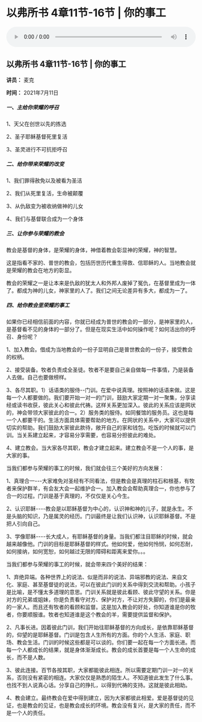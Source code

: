 # 以弗所书 4章11节-16节 | 你的事工

<audio style="width: 100%;" preload="false" controls controlslist="nodownload"><source src="http://file.simai.life/audio/mp3/2021/fu_4_11-16_210711.mp3" type="audio/mpeg">Your browser does not support the audio element.</audio>


## 以弗所书 4章11节-16节 | 你的事工

**讲员：** 麦克

**时间：** 2021年7月11日

##### 一、主给你荣耀的呼召

 

1、天父在创世以先的拣选

2、圣子耶稣基督死里复活

3、圣灵进行不可抗拒呼召

 

##### 二、给你带来荣耀的改变

 

1、我们罪得赦免以及被看为圣洁

2、我们从死里复活，生命被颠覆

3、从仇敌变为被收纳做神的儿女

4、我们与基督联合成为一个身体

 

##### 三、让你参与荣耀的教会

 

教会是基督的身体，是荣耀的身体，神借着教会彰显神的荣耀，神的智慧。

 

这是指看不家的、普世的教会，包括历世历代重生得救、信耶稣的人。当地教会就是荣耀的教会在地方的彰显。

 

教会的荣耀之一是让本来是仇敌的犹太人和外邦人废掉了冤仇，在基督里成为一体了。都成为神的儿女，神家里的人了。我们之间无论差异有多大，都成为一了。

 

##### 四、给你教会里荣耀的事工

 

如果你已经相信前面的内容，你就已经成为普世的教会的一部分，是神家里的人，是基督看不见的身体的一部分了。但是在现实生活中如何操作呢？如何活出你的呼召、身份呢？

 

1、加入教会。借成为当地教会的一份子显明自己是普世教会的一份子，接受教会的权柄。

 

2、接受装备。牧者负责成全圣徒。牧者不是要自己亲自做每一件事情，乃是装备人去做。自己也要做榜样。

 

3、各尽其职。1）话语类的服侍--门训。在爱中说真理。按照神的话语来做。这是每一个人都要做的。我们要开始一对一的门训，鼓励大家定期一对一聚集，分享读经或读书收获，彼此关心和彼此代祷。这样关系更加深入。彼此的关系应该是网状的，神会带领大家彼此的合一。2）服务类的服侍。如同餐馆的服务员。这也是每一个人都要干的。生活方面具体需要帮助的地方。在网状的关系中，大家可以提供切实的帮助。我们鼓励大家彼此款待，敞开自己的家和钱包。吃饭的时候就可以门训。当关系建立起来，才容易分享需要，也容易分担彼此的难处。

 

4、建立教会。当大家各尽其职，教会才建立起来。建立教会不是一个人的事，是大家的事。

 

当我们都参与荣耀的事工的时候，我们就会往三个美好的方向发展：


1、真理合一---大家难免对圣经有不同看法，但是教会是真理的柱石和根基，有牧者来保护群羊，有会友大会一起维护合一。加入教会会帮助真理合一，你也参与了合一的过程。门训是基于真理的，不仅仅是关心今生。

2、认识耶稣----教会是以耶稣基督为中心的，认识神和神的儿子，就是永生。不是头脑的知识，乃是属灵的经历。门训最终是让我们认识神，认识耶稣基督。不是把人引向自己。

3、学像耶稣----长大成人，有耶稣基督的身量。当我们都注目耶稣的时候，就会越来越像他。门训的目标是耶稣基督的样式。他如何爱，他如何怜悯，如何忍耐，如何接纳，如何宽恕，如何越过无限的障碍和距离来爱你。。。

 

当我们都参与荣耀的事工的时候，就会带来四个美好的结果：

1、弃绝异端。各种世界上的说法、似是而非的说法、异端邪教的说法、来自文化、家庭、甚至基督徒的说法，可以在彼此门训的关系中得到交流和帮助。小孩子是比喻，是不懂太多道理的意思。门训关系就是彼此看顾、彼此守望的关系。你是对方的兄弟或姐妹，你是负责看守对方、保护对方，不让对方失脚的，你们是最亲的一家人。而且还有牧者的看顾和监督。这是加入教会的好处，你知道谁是你的牧者，你要顺服谁。牧者也知道谁是这个教会的羊，需要提供监督和保护。

2、凡事长进。因着彼此门训，我们开始往耶稣基督的方向成长，是依靠耶稣基督的，仰望的是耶稣基督。门训是包含人生所有的方面。你的个人生活、家庭、职场、教会生活。门训的时候这些都是可以谈的。你们要一起在每一个方面长进。而每一个人都成长的结果，就是身体渐渐成长。教会的成长首要是每一个人生命的成长，而不是人数。

3、彼此连接。百节各按其职，大家都能彼此相连。所以需要定期门训一对一的关系，否则没有紧密的相连。大家仅仅是熟悉的陌生人。不知道彼此发生了什么事。也找不到人说真心话。分享自己的挣扎，以得到代祷的支持。这就是彼此相助。

4、教会建立。最终教会在爱中得到建立，因为大家都彼此相爱。爱是基督徒的见证，也是教会的见证，也是教会成长的环境。教会没有复兴，是大家的责任，而不是一个人的责任。